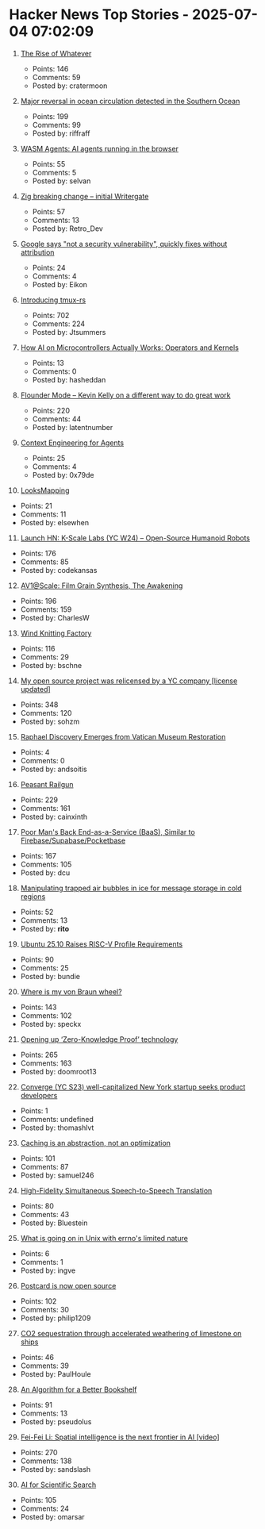 # Hacker News Top Stories - 2025-07-04 07:02:09

1. [The Rise of Whatever](https://eev.ee/blog/2025/07/03/the-rise-of-whatever/)
   - Points: 146
   - Comments: 59
   - Posted by: cratermoon

2. [Major reversal in ocean circulation detected in the Southern Ocean](https://www.icm.csic.es/en/news/major-reversal-ocean-circulation-detected-southern-ocean-key-climate-implications)
   - Points: 199
   - Comments: 99
   - Posted by: riffraff

3. [WASM Agents: AI agents running in the browser](https://blog.mozilla.ai/wasm-agents-ai-agents-running-in-your-browser/)
   - Points: 55
   - Comments: 5
   - Posted by: selvan

4. [Zig breaking change – initial Writergate](https://github.com/ziglang/zig/pull/24329)
   - Points: 57
   - Comments: 13
   - Posted by: Retro_Dev

5. [Google says "not a security vulnerability", quickly fixes without attribution](https://groups.google.com/g/certificate-transparency/c/u8SsXgSFbz4/m/CThyzj-QBAAJ)
   - Points: 24
   - Comments: 4
   - Posted by: Eikon

6. [Introducing tmux-rs](https://richardscollin.github.io/tmux-rs/)
   - Points: 702
   - Comments: 224
   - Posted by: Jtsummers

7. [How AI on Microcontrollers Actually Works: Operators and Kernels](https://danielmangum.com/posts/ai-microcontrollers-operators-kernels/)
   - Points: 13
   - Comments: 0
   - Posted by: hasheddan

8. [Flounder Mode – Kevin Kelly on a different way to do great work](https://joincolossus.com/article/flounder-mode/)
   - Points: 220
   - Comments: 44
   - Posted by: latentnumber

9. [Context Engineering for Agents](https://rlancemartin.github.io/2025/06/23/context_engineering/)
   - Points: 25
   - Comments: 4
   - Posted by: 0x79de

10. [LooksMapping](https://looksmapping.com/)
   - Points: 21
   - Comments: 11
   - Posted by: elsewhen

11. [Launch HN: K-Scale Labs (YC W24) – Open-Source Humanoid Robots](undefined)
   - Points: 176
   - Comments: 85
   - Posted by: codekansas

12. [AV1@Scale: Film Grain Synthesis, The Awakening](https://netflixtechblog.com/av1-scale-film-grain-synthesis-the-awakening-ee09cfdff40b)
   - Points: 196
   - Comments: 159
   - Posted by: CharlesW

13. [Wind Knitting Factory](https://www.merelkarhof.nl/work/wind-knitting-factory)
   - Points: 116
   - Comments: 29
   - Posted by: bschne

14. [My open source project was relicensed by a YC company [license updated]](https://twitter.com/soham_btw/status/1940952786491027886)
   - Points: 348
   - Comments: 120
   - Posted by: sohzm

15. [Raphael Discovery Emerges from Vatican Museum Restoration](https://news.artnet.com/art-world/raphael-rooms-restoration-discovery-2662624)
   - Points: 4
   - Comments: 0
   - Posted by: andsoitis

16. [Peasant Railgun](https://knightsdigest.com/what-exactly-is-the-peasant-railgun-in-dd-5e/)
   - Points: 229
   - Comments: 161
   - Posted by: cainxinth

17. [Poor Man's Back End-as-a-Service (BaaS), Similar to Firebase/Supabase/Pocketbase](https://github.com/zserge/pennybase)
   - Points: 167
   - Comments: 105
   - Posted by: dcu

18. [Manipulating trapped air bubbles in ice for message storage in cold regions](https://www.cell.com/cell-reports-physical-science/fulltext/S2666-3864(25)00221-8)
   - Points: 52
   - Comments: 13
   - Posted by: __rito__

19. [Ubuntu 25.10 Raises RISC-V Profile Requirements](https://www.omgubuntu.co.uk/2025/06/ubuntu-riscv-rva23-support)
   - Points: 90
   - Comments: 25
   - Posted by: bundie

20. [Where is my von Braun wheel?](https://angadh.com/wherevonbraunwheel)
   - Points: 143
   - Comments: 102
   - Posted by: speckx

21. [Opening up ‘Zero-Knowledge Proof’ technology](https://blog.google/technology/safety-security/opening-up-zero-knowledge-proof-technology-to-promote-privacy-in-age-assurance/)
   - Points: 265
   - Comments: 163
   - Posted by: doomroot13

22. [Converge (YC S23) well-capitalized New York startup seeks product developers](https://www.runconverge.com/careers)
   - Points: 1
   - Comments: undefined
   - Posted by: thomashlvt

23. [Caching is an abstraction, not an optimization](https://buttondown.com/jaffray/archive/caching-is-an-abstraction-not-an-optimization/)
   - Points: 101
   - Comments: 87
   - Posted by: samuel246

24. [High-Fidelity Simultaneous Speech-to-Speech Translation](https://arxiv.org/abs/2502.03382)
   - Points: 80
   - Comments: 43
   - Posted by: Bluestein

25. [What is going on in Unix with errno's limited nature](https://utcc.utoronto.ca/~cks/space/blog/unix/ErrnoWhySoLimited)
   - Points: 6
   - Comments: 1
   - Posted by: ingve

26. [Postcard is now open source](https://www.contraption.co/postcard-open-source/)
   - Points: 102
   - Comments: 30
   - Posted by: philip1209

27. [CO2 sequestration through accelerated weathering of limestone on ships](https://www.science.org/doi/10.1126/sciadv.adr7250)
   - Points: 46
   - Comments: 39
   - Posted by: PaulHoule

28. [An Algorithm for a Better Bookshelf](https://cacm.acm.org/news/an-algorithm-for-a-better-bookshelf/)
   - Points: 91
   - Comments: 13
   - Posted by: pseudolus

29. [Fei-Fei Li: Spatial intelligence is the next frontier in AI [video]](https://www.youtube.com/watch?v=_PioN-CpOP0)
   - Points: 270
   - Comments: 138
   - Posted by: sandslash

30. [AI for Scientific Search](https://arxiv.org/abs/2507.01903)
   - Points: 105
   - Comments: 24
   - Posted by: omarsar

